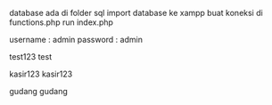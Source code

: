 database ada di folder sql
import database ke xampp 
buat koneksi di functions.php
run index.php

username : admin
password : admin

test123
test

kasir123
kasir123

gudang
gudang